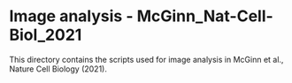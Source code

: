 # Image analysis - McGinn_Nat-Cell-Biol_2021

This directory contains the scripts used for image analysis in McGinn et al., Nature Cell Biology (2021).
